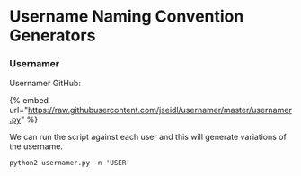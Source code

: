 # Username Naming Convention Generators

### Usernamer

Usernamer GitHub:&#x20;

{% embed url="https://raw.githubusercontent.com/jseidl/usernamer/master/usernamer.py" %}

We can run the script against each user and this will generate variations of the username.

```
python2 usernamer.py -n 'USER'
```
